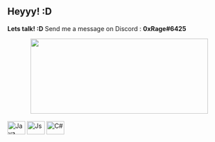 ## Heyyy! :D

<b>Lets talk! :D</b> Send me a message on Discord : <b>0xRage#6425</b>

<div align="center">
  <a href="https://github.com/AfonsoBatista7">
  <img align="center" height="170em" width="400em" src="https://github-readme-stats.vercel.app/api/top-langs/?username=AfonsoBatista7&layout=compact&theme=tokyonight&include_all_commits=true&count_private=true"/>
</div>
  
<div style="display: inline-block"><br>
  <img align="center" alt="Java" height="30" width="40" src="https://cdn.jsdelivr.net/gh/devicons/devicon/icons/java/java-original.svg">
  <img align="center" alt="Js" height="30" width="40" src="https://cdn.jsdelivr.net/gh/devicons/devicon/icons/javascript/javascript-original.svg">
  <img align="center" alt="C#" height="30" width="40" src="https://cdn.jsdelivr.net/gh/devicons/devicon/icons/csharp/csharp-original.svg">
</div>
